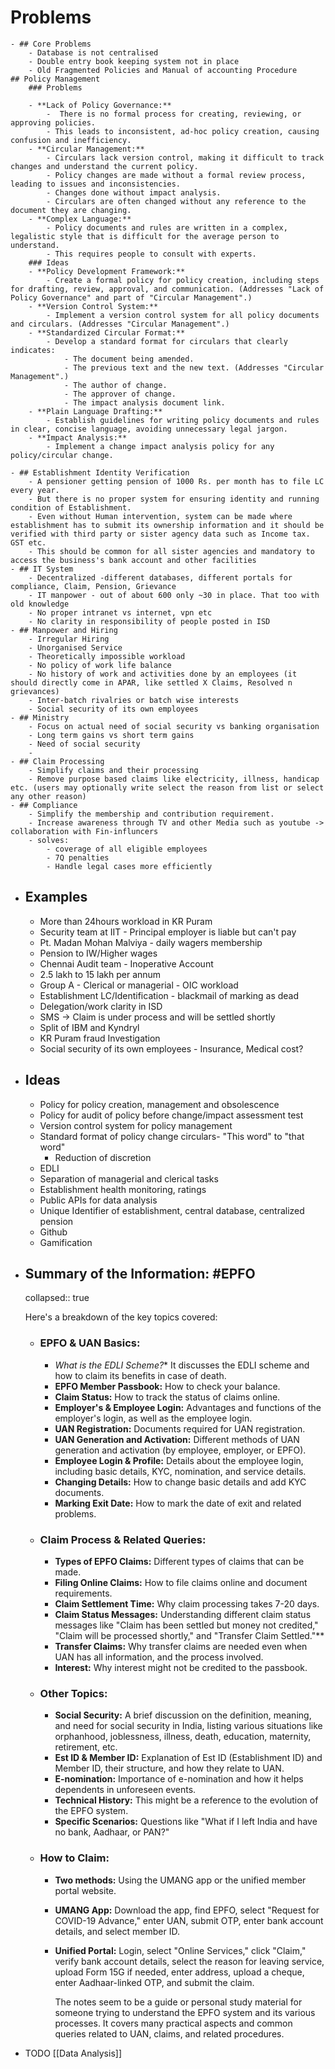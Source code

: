 # Problems
	- ## Core Problems
		- Database is not centralised
		- Double entry book keeping system not in place
		- Old Fragmented Policies and Manual of accounting Procedure
	## Policy Management
		### Problems

		- **Lack of Policy Governance:**
			-  There is no formal process for creating, reviewing, or approving policies.
			- This leads to inconsistent, ad-hoc policy creation, causing confusion and inefficiency.
		- **Circular Management:**
			- Circulars lack version control, making it difficult to track changes and understand the current policy.
			- Policy changes are made without a formal review process, leading to issues and inconsistencies.
			- Changes done without impact analysis.
			- Circulars are often changed without any reference to the document they are changing.
		- **Complex Language:**
			- Policy documents and rules are written in a complex, legalistic style that is difficult for the average person to understand.
			- This requires people to consult with experts.
		### Ideas
		- **Policy Development Framework:**
			- Create a formal policy for policy creation, including steps for drafting, review, approval, and communication. (Addresses "Lack of Policy Governance" and part of "Circular Management".)
		- **Version Control System:**
			- Implement a version control system for all policy documents and circulars. (Addresses "Circular Management".)
		- **Standardized Circular Format:**
			- Develop a standard format for circulars that clearly indicates:
				- The document being amended.
				- The previous text and the new text. (Addresses "Circular Management".)
				- The author of change.
				- The approver of change.
				- The impact analysis document link.
		- **Plain Language Drafting:**
			- Establish guidelines for writing policy documents and rules in clear, concise language, avoiding unnecessary legal jargon.
		- **Impact Analysis:**
			- Implement a change impact analysis policy for any policy/circular change.

	- ## Establishment Identity Verification
		- A pensioner getting pension of 1000 Rs. per month has to file LC every year.
		- But there is no proper system for ensuring identity and running condition of Establishment.
		- Even without Human intervention, system can be made where establishment has to submit its ownership information and it should be verified with third party or sister agency data such as Income tax. GST etc.
		- This should be common for all sister agencies and mandatory to access the business's bank account and other facilities
	- ## IT System
		- Decentralized -different databases, different portals for compliance, Claim, Pension, Grievance
		- IT manpower - out of about 600 only ~30 in place. That too with old knowledge
		- No proper intranet vs internet, vpn etc
		- No clarity in responsibility of people posted in ISD
	- ## Manpower and Hiring
		- Irregular Hiring
		- Unorganised Service
		- Theoretically impossible workload
		- No policy of work life balance
		- No history of work and activities done by an employees (it should directly come in APAR, like settled X Claims, Resolved n grievances)
		- Inter-batch rivalries or batch wise interests
		- Social security of its own employees
	- ## Ministry
		- Focus on actual need of social security vs banking organisation
		- Long term gains vs short term gains
		- Need of social security
		-
	- ## Claim Processing
		- Simplify claims and their processing
		- Remove purpose based claims like electricity, illness, handicap etc. (users may optionally write select the reason from list or select any other reason)
	- ## Compliance
		- Simplify the membership and contribution requirement.
		- Increase awareness through TV and other Media such as youtube -> collaboration with Fin-influncers
		- solves:
			- coverage of all eligible employees
			- 7Q penalties
			- Handle legal cases more efficiently
- ## Examples
	- More than 24hours workload in KR Puram
	- Security team at IIT - Principal employer is liable but can't pay
	- Pt. Madan Mohan Malviya - daily wagers membership
	- Pension to IW/Higher wages
	- Chennai Audit team - Inoperative Account
	- 2.5 lakh to 15 lakh per annum
	- Group A - Clerical or managerial - OIC workload
	- Establishment LC/Identification - blackmail of marking as dead
	- Delegation/work clarity in ISD
	- SMS -> Claim is under process and will be settled shortly
	- Split of IBM and Kyndryl
	- KR Puram fraud Investigation
	- Social security of its own employees - Insurance, Medical cost?
- ## Ideas
	- Policy for policy creation, management and obsolescence
	- Policy for audit of policy before change/impact assessment test
	- Version control system for policy management
	- Standard format of policy change circulars- "This word" to "that word"
		- Reduction of discretion
	- EDLI
	- Separation of managerial and clerical tasks
	- Establishment health monitoring, ratings
	- Public APIs for data analysis
	- Unique Identifier of establishment, central database, centralized pension
	- Github
	- Gamification
- ## Summary of the Information: #EPFO 
  collapsed:: true
  
  Here's a breakdown of the key topics covered:
	- ### EPFO & UAN Basics:
		- *What is the EDLI Scheme?**  It discusses the EDLI scheme and how to claim its benefits in case of death.
		- **EPFO Member Passbook:** How to check your balance.
		- **Claim Status:** How to track the status of claims online.
		- **Employer's & Employee Login:** Advantages and functions of the employer's login, as well as the employee login.
		- **UAN Registration:** Documents required for UAN registration.
		- **UAN Generation and Activation:** Different methods of UAN generation and activation (by employee, employer, or EPFO).
		- **Employee Login & Profile:** Details about the employee login, including basic details, KYC, nomination, and service details.
		- **Changing Details:** How to change basic details and add KYC documents.
		- **Marking Exit Date:** How to mark the date of exit and related problems.
	- ### Claim Process & Related Queries:
		- **Types of EPFO Claims:** Different types of claims that can be made.
		- **Filing Online Claims:** How to file claims online and document requirements.
		- **Claim Settlement Time:** Why claim processing takes 7-20 days.
		- **Claim Status Messages:** Understanding different claim status messages like "Claim has been settled but money not credited," "Claim will be processed shortly," and "Transfer Claim Settled."**
		- **Transfer Claims:** Why transfer claims are needed even when UAN has all information, and the process involved.
		- **Interest:**  Why interest might not be credited to the passbook.
	- ### Other Topics:
		- **Social Security:** A brief discussion on the definition, meaning, and need for social security in India, listing various situations like orphanhood, joblessness, illness, death, education, maternity, retirement, etc.
		- **Est ID & Member ID:** Explanation of Est ID (Establishment ID) and Member ID, their structure, and how they relate to UAN.
		- **E-nomination:** Importance of e-nomination and how it helps dependents in unforeseen events.
		- **Technical History:** This might be a reference to the evolution of the EPFO system.
		- **Specific Scenarios:** Questions like "What if I left India and have no bank, Aadhaar, or PAN?"
	- ### How to Claim:
		- **Two methods:** Using the UMANG app or the unified member portal website.
		- **UMANG App:** Download the app, find EPFO, select "Request for COVID-19 Advance," enter UAN, submit OTP, enter bank account details, and select member ID.
		- **Unified Portal:** Login, select "Online Services," click "Claim," verify bank account details, select the reason for leaving service, upload Form 15G if needed, enter address, upload a cheque, enter Aadhaar-linked OTP, and submit the claim.
		  
		  The notes seem to be a guide or personal study material for someone trying to understand the EPFO system and its various processes. It covers many practical aspects and common queries related to UAN, claims, and related procedures.
- TODO [[Data Analysis]]